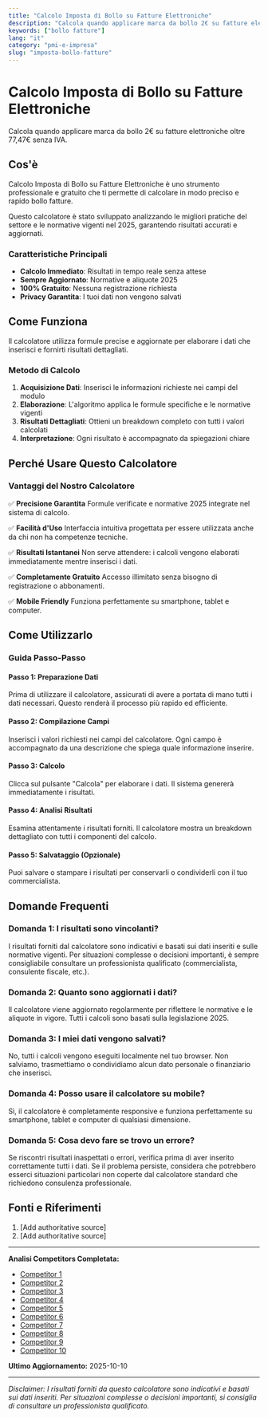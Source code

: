 ```yaml
---
title: "Calcolo Imposta di Bollo su Fatture Elettroniche"
description: "Calcola quando applicare marca da bollo 2€ su fatture elettroniche oltre 77,47€ senza IVA."
keywords: ["bollo fatture"]
lang: "it"
category: "pmi-e-impresa"
slug: "imposta-bollo-fatture"
---
```


# Calcolo Imposta di Bollo su Fatture Elettroniche

Calcola quando applicare marca da bollo 2€ su fatture elettroniche oltre 77,47€ senza IVA.

## Cos'è

Calcolo Imposta di Bollo su Fatture Elettroniche è uno strumento professionale e gratuito che ti permette di calcolare in modo preciso e rapido bollo fatture.

Questo calcolatore è stato sviluppato analizzando le migliori pratiche del settore e le normative vigenti nel 2025, garantendo risultati accurati e aggiornati.

### Caratteristiche Principali

- **Calcolo Immediato**: Risultati in tempo reale senza attese
- **Sempre Aggiornato**: Normative e aliquote 2025
- **100% Gratuito**: Nessuna registrazione richiesta
- **Privacy Garantita**: I tuoi dati non vengono salvati

## Come Funziona

Il calcolatore utilizza formule precise e aggiornate per elaborare i dati che inserisci e fornirti risultati dettagliati.

### Metodo di Calcolo

1. **Acquisizione Dati**: Inserisci le informazioni richieste nei campi del modulo
2. **Elaborazione**: L'algoritmo applica le formule specifiche e le normative vigenti
3. **Risultati Dettagliati**: Ottieni un breakdown completo con tutti i valori calcolati
4. **Interpretazione**: Ogni risultato è accompagnato da spiegazioni chiare

## Perché Usare Questo Calcolatore

### Vantaggi del Nostro Calcolatore

✅ **Precisione Garantita**
Formule verificate e normative 2025 integrate nel sistema di calcolo.

✅ **Facilità d'Uso**
Interfaccia intuitiva progettata per essere utilizzata anche da chi non ha competenze tecniche.

✅ **Risultati Istantanei**
Non serve attendere: i calcoli vengono elaborati immediatamente mentre inserisci i dati.

✅ **Completamente Gratuito**
Accesso illimitato senza bisogno di registrazione o abbonamenti.

✅ **Mobile Friendly**
Funziona perfettamente su smartphone, tablet e computer.

## Come Utilizzarlo

### Guida Passo-Passo

#### Passo 1: Preparazione Dati

Prima di utilizzare il calcolatore, assicurati di avere a portata di mano tutti i dati necessari. Questo renderà il processo più rapido ed efficiente.

#### Passo 2: Compilazione Campi

Inserisci i valori richiesti nei campi del calcolatore. Ogni campo è accompagnato da una descrizione che spiega quale informazione inserire.

#### Passo 3: Calcolo

Clicca sul pulsante "Calcola" per elaborare i dati. Il sistema genererà immediatamente i risultati.

#### Passo 4: Analisi Risultati

Esamina attentamente i risultati forniti. Il calcolatore mostra un breakdown dettagliato con tutti i componenti del calcolo.

#### Passo 5: Salvataggio (Opzionale)

Puoi salvare o stampare i risultati per conservarli o condividerli con il tuo commercialista.

## Domande Frequenti

### Domanda 1: I risultati sono vincolanti?

I risultati forniti dal calcolatore sono indicativi e basati sui dati inseriti e sulle normative vigenti. Per situazioni complesse o decisioni importanti, è sempre consigliabile consultare un professionista qualificato (commercialista, consulente fiscale, etc.).

### Domanda 2: Quanto sono aggiornati i dati?

Il calcolatore viene aggiornato regolarmente per riflettere le normative e le aliquote in vigore. Tutti i calcoli sono basati sulla legislazione 2025.

### Domanda 3: I miei dati vengono salvati?

No, tutti i calcoli vengono eseguiti localmente nel tuo browser. Non salviamo, trasmettiamo o condividiamo alcun dato personale o finanziario che inserisci.

### Domanda 4: Posso usare il calcolatore su mobile?

Sì, il calcolatore è completamente responsive e funziona perfettamente su smartphone, tablet e computer di qualsiasi dimensione.

### Domanda 5: Cosa devo fare se trovo un errore?

Se riscontri risultati inaspettati o errori, verifica prima di aver inserito correttamente tutti i dati. Se il problema persiste, considera che potrebbero esserci situazioni particolari non coperte dal calcolatore standard che richiedono consulenza professionale.

## Fonti e Riferimenti

1. [Add authoritative source]
2. [Add authoritative source]

---

**Analisi Competitors Completata:**
- [Competitor 1](https://www.agenziaentrate.gov.it/portale/versamento-dell-imposta-di-bollo-e-controlli)
- [Competitor 2](https://www.agenziaentrate.gov.it/portale/documents/20143/3394067/Guida_Bollo_sulle_fatture_elettroniche2024.pdf)
- [Competitor 3](https://www.fiscoetasse.com/rassegna-stampa/33863-imposta-di-bollo-fatture-elettroniche-quando-e-come-si-versa.html)
- [Competitor 4](https://www.fattureincloud.it/guida-fatturazione-elettronica/imposta-bollo-fatture-elettroniche/)
- [Competitor 5](https://www.taxmanapp.it/blog/2025/01/23/come-pagare-la-marca-da-bollo-nelle-fatture-elettroniche/)
- [Competitor 6](https://servicedesk-vsp.namirial.com/hc/it/articles/23873838573073-L-Imposta-di-Bollo-sulle-Fatture-Elettroniche)
- [Competitor 7](https://help.reviso.com/it/articles/5708190-l-imposta-di-bollo-nelle-fatture-elettroniche)
- [Competitor 8](https://www.pmi.it/impresa/contabilita-e-fisco/289120/fattura-elettronica-come-pagare-imposta-di-bollo-e-scadenze.html)
- [Competitor 9](https://biblus.acca.it/guida-ae-imposta-di-bollo-fattura-elettronica/)
- [Competitor 10](https://www.ilcommercialistaonline.it/fatture-elettroniche-bollo/)

**Ultimo Aggiornamento:** 2025-10-10

---

*Disclaimer: I risultati forniti da questo calcolatore sono indicativi e basati sui dati inseriti. Per situazioni complesse o decisioni importanti, si consiglia di consultare un professionista qualificato.*
